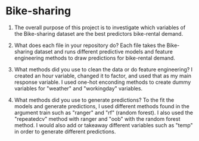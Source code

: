 # Bike-sharing

1. The overall purpose of this project is to investigate which variables of the Bike-sharing dataset are the best predictors bike-rental demand.

2. What does each file in your repository do?
Each file takes the Bike-sharing dataset and runs different predictive models and feature engineering methods to draw predictions for bike-rental demand.

3. What methods did you use to clean the data or do feature engineering?
I created an hour variable, changed it to factor, and used that as my main response variable.
I used one-hot enconding methods to create dummy variables for "weather" and "workingday" variables.

4. What methods did you use to generate predictions?
To the fit the models and generate predictions, I used different methods found in the argument train such as "ranger" and "rf" (random forest). I also used the "repeatedcv" method with ranger and "oob" with the random forest method.
I would also add or takeaway different variables such as "temp" in order to generate different predictions.